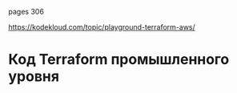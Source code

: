 pages 306

https://kodekloud.com/topic/playground-terraform-aws/
# Код Terraform промышленного уровня